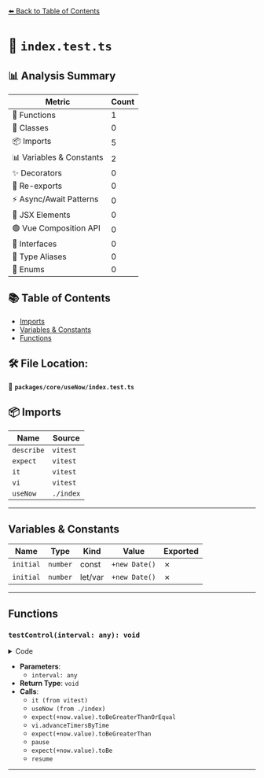 [⬅️ Back to Table of Contents](../../../index.md)

# 📄 `index.test.ts`

## 📊 Analysis Summary

| Metric | Count |
|--------|-------|
| 🔧 Functions | 1 |
| 🧱 Classes | 0 |
| 📦 Imports | 5 |
| 📊 Variables & Constants | 2 |
| ✨ Decorators | 0 |
| 🔄 Re-exports | 0 |
| ⚡ Async/Await Patterns | 0 |
| 💠 JSX Elements | 0 |
| 🟢 Vue Composition API | 0 |
| 📐 Interfaces | 0 |
| 📑 Type Aliases | 0 |
| 🎯 Enums | 0 |

## 📚 Table of Contents

- [Imports](#imports)
- [Variables & Constants](#variables-constants)
- [Functions](#functions)

## 🛠️ File Location:
📂 **`packages/core/useNow/index.test.ts`**

## 📦 Imports

| Name | Source |
|------|--------|
| `describe` | `vitest` |
| `expect` | `vitest` |
| `it` | `vitest` |
| `vi` | `vitest` |
| `useNow` | `./index` |


---

## Variables & Constants

| Name | Type | Kind | Value | Exported |
|------|------|------|-------|----------|
| `initial` | `number` | const | `+new Date()` | ✗ |
| `initial` | `number` | let/var | `+new Date()` | ✗ |


---

## Functions

### `testControl(interval: any): void`

<details><summary>Code</summary>

```ts
function testControl(interval: any) {
    it(`should control now timestamp by ${interval}`, async () => {
      let initial = +new Date()
      const { now, pause, resume } = useNow({ controls: true, interval })

      expect(+now.value).toBeGreaterThanOrEqual(initial)

      vi.advanceTimersByTime(50)

      expect(+now.value).toBeGreaterThan(initial)

      initial = +now.value

      pause()
      vi.advanceTimersByTime(50)

      expect(+now.value).toBe(initial)

      resume()
      vi.advanceTimersByTime(50)

      expect(+now.value).toBeGreaterThan(initial)
    })
  }
```
</details>

- **Parameters**:
  - `interval: any`
- **Return Type**: `void`
- **Calls**:
  - `it (from vitest)`
  - `useNow (from ./index)`
  - `expect(+now.value).toBeGreaterThanOrEqual`
  - `vi.advanceTimersByTime`
  - `expect(+now.value).toBeGreaterThan`
  - `pause`
  - `expect(+now.value).toBe`
  - `resume`

---